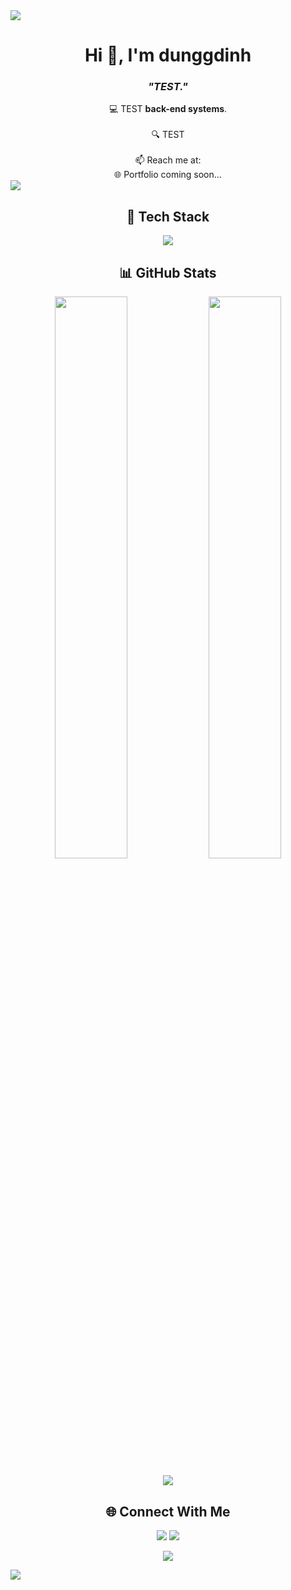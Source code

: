 <!-- horizontal divider (gradient) -->
<img src="https://user-images.githubusercontent.com/73097560/115834477-dbab4500-a447-11eb-908a-139a6edaec5c.gif" />

<!-- Header -->
<div align="center">
  <h1>Hi 👋, I'm dunggdinh</h1>
  <h3><em>"TEST."</em></h3>
</div>

<!-- About -->
<div align="center">
  💻 TEST <b>back-end systems</b>.  
  <br><br>
  🔍 TEST
</div>

<br/>

<!-- Contact -->
<div align="center">
  📫 Reach me at: <a href="mailto:SAMPLE"></a>  
  <br/>
  🌐 Portfolio coming soon...
</div>

<!-- horizontal divider -->
<img src="https://user-images.githubusercontent.com/73097560/115834477-dbab4500-a447-11eb-908a-139a6edaec5c.gif" />

<!-- Tech Stack -->
<div align="center">
  <h2>🚀 Tech Stack</h2>
</div>

<p align="center">
  <a href="https://skillicons.dev">
    <img src="https://skillicons.dev/icons?i=git,vscode,c,py&perline=10" />
  </a>
</p>

<!-- GitHub Stats -->
<div align="center">
  <h2>📊 GitHub Stats</h2>
</div>

<p align="center">
  <img src="https://github-readme-stats.vercel.app/api?username=dunggdinh&show_icons=true&theme=tokyonight" width="48%" />
  <img src="https://github-readme-streak-stats.herokuapp.com/?user=dunggdinh&theme=tokyonight" width="48%" />
</p>

<!-- Trophy -->
<p align="center">
  <img src="https://github-profile-trophy.vercel.app/?username=dunggdinh&theme=darkhub&no-frame=true&column=4&row=1" />
</p>

<!-- Connect -->
<div align="center">
  <h2>🌐 Connect With Me</h2>
</div>

<p align="center">
  <a href="mailto:"><img src="https://img.shields.io/badge/Gmail-D14836?style=for-the-badge&logo=gmail&logoColor=white"/></a>
  <a href="https://github.com/dunggdinh"><img src="https://img.shields.io/badge/GitHub-000?style=for-the-badge&logo=github&logoColor=white"/></a>
</p>

<!-- GitBook badge -->
<p align="center">
  <a href="https://www.gitbook.com/preview?utm_source=gitbook_readme_badge&utm_medium=organic&utm_campaign=preview_documentation&utm_content=link">
    <img src="https://img.shields.io/static/v1?message=Documented%20on%20GitBook&logo=gitbook&logoColor=ffffff&label=%20&labelColor=5c5c5c&color=3F89A1" />
  </a>
</p>

<!-- horizontal divider -->
<img src="https://user-images.githubusercontent.com/73097560/115834477-dbab4500-a447-11eb-908a-139a6edaec5c.gif" />
